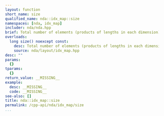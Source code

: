 ```yaml
---
layout: function
short_name: size
qualified_name: nda::idx_map::size
namespaces: [nda, idx_map]
includer: nda/nda.hpp
brief: Total number of elements (products of lengths in each dimension).
overloads:
  long size() noexcept const:
    desc: Total number of elements (products of lengths in each dimension).
    source: nda/layout/idx_map.hpp
desc: ""
params:
  {}
tparams:
  {}
return_value: __MISSING__
example:
  desc: __MISSING__
  code: __MISSING__
see-also: []
title: nda::idx_map::size
permalink: /cpp-api/nda/idx_map/size
...
```


